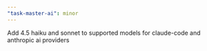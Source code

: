 ```yaml
---
"task-master-ai": minor
---
```


Add 4.5 haiku and sonnet to supported models for claude-code and anthropic ai providers
